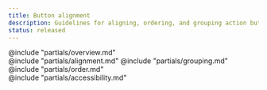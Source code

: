 ```yaml
---
title: Button alignment
description: Guidelines for aligning, ordering, and grouping action buttons.
status: released
---
```


<section data-tab="Overview">
  @include "partials/overview.md"
</section>

<section data-tab="Specifications">
  @include "partials/alignment.md"
  @include "partials/grouping.md"
  @include "partials/order.md"
</section>

<section data-tab="Accessibility">
  @include "partials/accessibility.md"
</section>